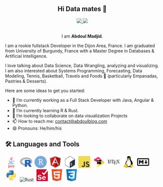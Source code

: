 <div align="center">
  
## Hi Data mates 👋

<div id="badges">
  <a href="https://twitter.com/issa_madjid">
    <img src="https://img.shields.io/badge/Twitter-1da1f2?style=for-the-badge&logo=twitter&logoColor=white"/>
  </a>  
  <a href="https://fosstodon.org/@abdoulma">
    <img src="https://img.shields.io/badge/Mastodon-6364ff?style=for-the-badge&logo=mastodon&logoColor=white"/>
  </a>
</div>
  
<img src="https://komarev.com/ghpvc/?username=AbdoulMa&style=flat-square&color=blue" alt=""/>

I am **Abdoul Madjid**. 

</div>
I am a rookie fullstack Developer in the Dijon Area, France. I am graduated from University of Burgundy, France with a Master Degree in Databases & Artificial Intelligence.

I love talking about Data Science, Data Wrangling, analyzing and visualizing. I am also interested about Systems Programming, Forecasting, Data Modeling, Tennis, Basketball, Travels and Foods 🍝 (particularly Empanadas, Pastries & Desserts).


Here are some ideas to get you started:

- 🔭 I’m currently working as a Full Stack Developer with Java, Angular & Python.
- 🌱 I’m currently learning R & Rust.
- 👯 I’m looking to collaborate on data visualization Projects
- 📫 How to reach me: contact@abdoulblog.com 
- 😄 Pronouns: He/him/his
<!-- - ⚡ Fun fact: ... -->

## :hammer_and_wrench: Languages and Tools 

<div>
<img src="https://github.com/devicons/devicon/blob/master/icons/java/java-original-wordmark.svg" title="Java" alt="Java" width="40" height="40"/>&nbsp;
<img src="https://github.com/devicons/devicon/blob/master/icons/r/r-original.svg" title="R" alt="R" width="40" height="40"/>&nbsp;
<img src="https://github.com/devicons/devicon/blob/master/icons/rstudio/rstudio-original.svg" title="R Studio" alt="R Studio" width="40" height="40"/>&nbsp;
<img src="https://github.com/devicons/devicon/blob/master/icons/angularjs/angularjs-original.svg" title="R Studio" alt="R Studio" width="40" height="40"/>&nbsp;
<img src="https://github.com/devicons/devicon/blob/master/icons/bash/bash-original.svg" title="Bash" alt="Bash" width="40" height="40"/>&nbsp;
<img src="https://github.com/devicons/devicon/blob/master/icons/javascript/javascript-original.svg" title="JS" alt="JS" width="40" height="40"/>&nbsp;
<img src="https://github.com/devicons/devicon/blob/master/icons/jetbrains/jetbrains-original.svg" title="JetBrains" alt="JetBrains" width="40" height="40"/>&nbsp;
<img src="https://github.com/devicons/devicon/blob/master/icons/latex/latex-original.svg" title="Latex" alt="Latex" width="40" height="40"/>&nbsp;
<img src="https://github.com/devicons/devicon/blob/master/icons/linux/linux-original.svg" title="Linux" alt="Linux" width="40" height="40"/>&nbsp;
<img src="https://github.com/devicons/devicon/blob/master/icons/markdown/markdown-original.svg" title="Markdown" alt="Markdown" width="40" height="40"/>&nbsp;
<img src="https://github.com/devicons/devicon/blob/master/icons/python/python-original.svg" title="Python" alt="Python" width="40" height="40"/>&nbsp;
<img src="https://github.com/devicons/devicon/tree/master/icons/rust" title="Rust" alt="Rust" width="40" height="40"/>&nbsp;
<img src="https://github.com/devicons/devicon/blob/master/icons/selenium/selenium-original.svg" title="Selenium" alt="Selenium" width="40" height="40"/>&nbsp;
<img src="https://github.com/devicons/devicon/blob/master/icons/html5/html5-original.svg" title="Html 5" alt="Html 5" width="40" height="40"/>&nbsp;
<img src="https://github.com/devicons/devicon/blob/master/icons/css3/css3-original.svg" title="CSS" alt="CSS" width="40" height="40"/>&nbsp;
</div>
